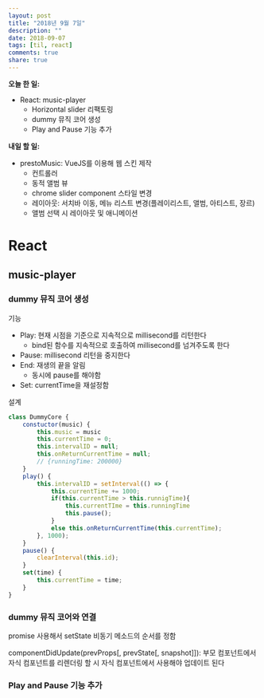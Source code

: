```yaml
---
layout: post
title: "2018년 9월 7일"
description: ""
date: 2018-09-07
tags: [til, react]
comments: true
share: true
---
```


**오늘 한 일:**

* React: music-player
  * Horizontal slider 리팩토링
  * dummy 뮤직 코어 생성
  * Play and Pause 기능 추가

**내일 할 일:**

* prestoMusic: VueJS를 이용해 웹 스킨 제작
  - 컨트롤러
  - 동적 앨범 뷰
  - chrome slider component 스타일 변경
  - 레이아웃: 서치바 이동, 메뉴 리스트 변경(플레이리스트, 앨범, 아티스트, 장르)
  - 앨범 선택 시 레이아웃 및 애니메이션

# React

## music-player

### dummy 뮤직 코어 생성

기능

* Play: 현재 시점을 기준으로 지속적으로 millisecond를 리턴한다
  * bind된 함수를 지속적으로 호출하여 millisecond를 넘겨주도록 한다
* Pause: millisecond 리턴을 중지한다
* End: 재생의 끝을 알림
  * 동시에 pause를 해야함
* Set: currentTime을 재설정함

설계

```js
class DummyCore {
    constuctor(music) {
        this.music = music
        this.currentTime = 0;
        this.intervalID = null;
        this.onReturnCurrentTime = null;
        // {runningTime: 200000}
    }
    play() {
        this.intervalID = setInterval(() => {
            this.currentTime += 1000;
            if(this.currentTime > this.runnigTime){
                this.currentTIme = this.runningTime
                this.pause();
            }
            else this.onReturnCurrentTime(this.currentTime);
        }, 1000);
    }
    pause() {
        clearInterval(this.id);
    }
    set(time) {
        this.currentTime = time;
    }
}
```

### dummy 뮤직 코어와 연결

promise 사용해서 setState 비동기 메소드의 순서를 정함

componentDidUpdate(prevProps[, prevState[, snapshot]]): 부모 컴포넌트에서 자식 컴포넌트를 리렌더링 할 시 자식 컴포넌트에서 사용해야 업데이트 된다

### Play and Pause 기능 추가

